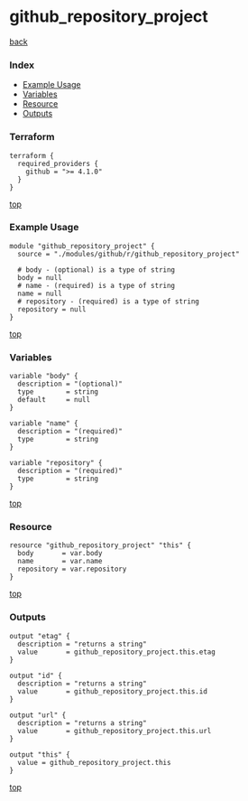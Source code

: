 # github_repository_project

[back](../github.md)

### Index

- [Example Usage](#example-usage)
- [Variables](#variables)
- [Resource](#resource)
- [Outputs](#outputs)

### Terraform

```hcl
terraform {
  required_providers {
    github = ">= 4.1.0"
  }
}
```

[top](#index)

### Example Usage

```hcl
module "github_repository_project" {
  source = "./modules/github/r/github_repository_project"

  # body - (optional) is a type of string
  body = null
  # name - (required) is a type of string
  name = null
  # repository - (required) is a type of string
  repository = null
}
```

[top](#index)

### Variables

```hcl
variable "body" {
  description = "(optional)"
  type        = string
  default     = null
}

variable "name" {
  description = "(required)"
  type        = string
}

variable "repository" {
  description = "(required)"
  type        = string
}
```

[top](#index)

### Resource

```hcl
resource "github_repository_project" "this" {
  body       = var.body
  name       = var.name
  repository = var.repository
}
```

[top](#index)

### Outputs

```hcl
output "etag" {
  description = "returns a string"
  value       = github_repository_project.this.etag
}

output "id" {
  description = "returns a string"
  value       = github_repository_project.this.id
}

output "url" {
  description = "returns a string"
  value       = github_repository_project.this.url
}

output "this" {
  value = github_repository_project.this
}
```

[top](#index)